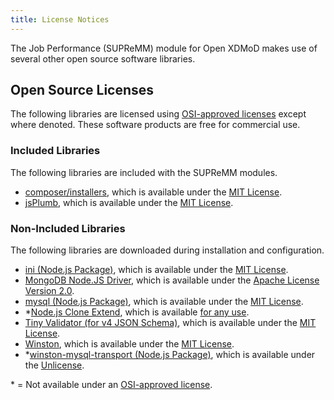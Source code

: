 ```yaml
---
title: License Notices
---
```


The Job Performance (SUPReMM) module for Open XDMoD makes use of several other open source
software libraries.

## Open Source Licenses

The following libraries are licensed using [OSI-approved licenses][osi] except
where denoted. These software products are free for commercial use.

### Included Libraries

The following libraries are included with the SUPReMM modules.

- [composer/installers](https://composer.github.io/installers), which is
  available under the [MIT License][mit].
- [jsPlumb](https://jsplumbtoolkit.com), which is available under the
  [MIT License][mit].

### Non-Included Libraries

The following libraries are downloaded during installation and configuration.

- [ini (Node.js Package)](https://github.com/npm/ini), which is available under
  the [MIT License][mit].
- [MongoDB Node.JS Driver](https://github.com/mongodb/node-mongodb-native),
  which is available under the [Apache License Version 2.0][apache2].
- [mysql (Node.js Package)](https://github.com/felixge/node-mysql), which is
  available under the [MIT License][mit].
- \*[Node.js Clone Extend](https://github.com/shimondoodkin/nodejs-clone-extend),
  which is available
  [for any use](https://github.com/shimondoodkin/nodejs-clone-extend#licence).
- [Tiny Validator (for v4 JSON Schema)](https://geraintluff.github.io/tv4),
  which is available under the [MIT License][mit].
- [Winston](https://github.com/winstonjs/winston), which is available under the
  [MIT License][mit].
- \*[winston-mysql-transport (Node.js Package)](https://www.npmjs.com/package/winston-mysql-transport),
  which is available under the [Unlicense][].

\* = Not available under an [OSI-approved license][osi].

[osi]:       http://opensource.org/licenses
[mit]:       http://en.wikipedia.org/wiki/MIT_License
[apache2]:   http://www.apache.org/licenses/LICENSE-2.0
[unlicense]: http://unlicense.org/
